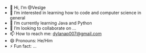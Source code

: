 - 👋 Hi, I’m @Veslge
- 👀 I’m interested in learning how to code and computer science in general
- 🌱 I’m currently learning Java and Python
- 💞️ I’m looking to collaborate on ...
- 📫 How to reach me: dylanap007@gmail.com
- 😄 Pronouns: He/Him
- ⚡ Fun fact: ...

<!---
Veslge/Veslge is a ✨ special ✨ repository because its `README.md` (this file) appears on your GitHub profile.
You can click the Preview link to take a look at your changes.
--->

